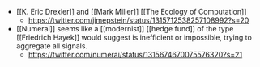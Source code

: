 - [[K. Eric Drexler]] and [[Mark Miller]] [[The Ecology of Computation]]
    - https://twitter.com/jimepstein/status/1315712538257108992?s=20
- [[Numerai]] seems like a [[modernist]] [[hedge fund]] of the type [[Friedrich Hayek]] would suggest is inefficient or impossible, trying to aggregate all signals. 
    - https://twitter.com/numerai/status/1315674670075576320?s=21
